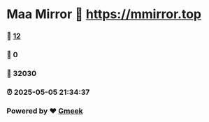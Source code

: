 # Maa Mirror :link: https://mmirror.top 
### :page_facing_up: [12](https://mmirror.top/tag.html) 
### :speech_balloon: 0 
### :hibiscus: 32030 
### :alarm_clock: 2025-05-05 21:34:37 
### Powered by :heart: [Gmeek](https://github.com/Meekdai/Gmeek)
